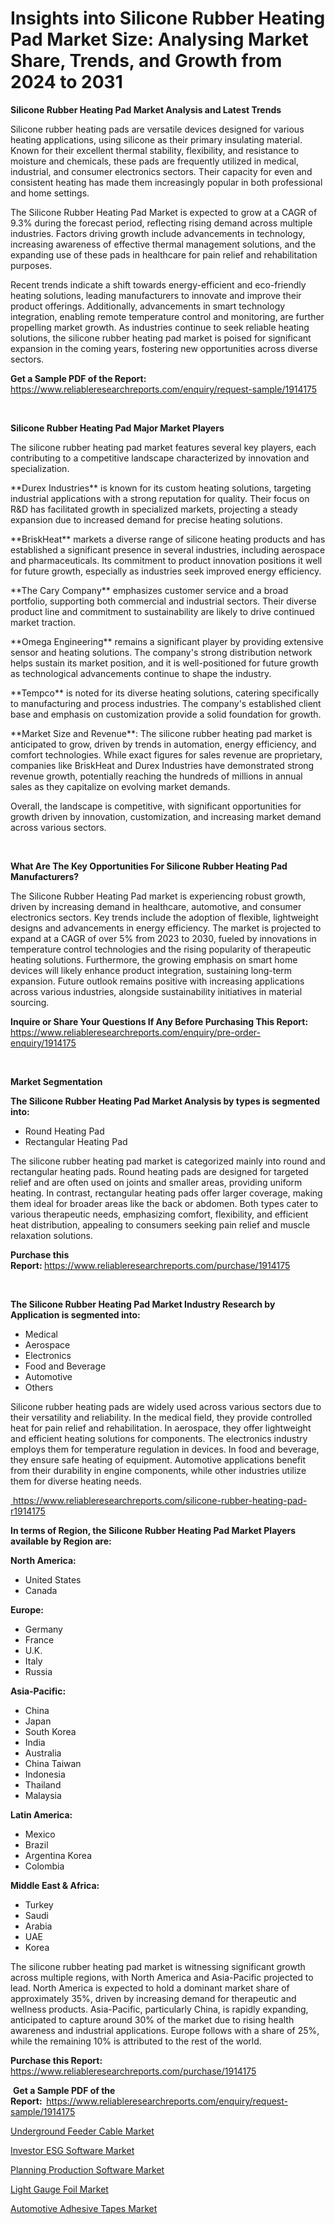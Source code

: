 <p><h1>Insights into Silicone Rubber Heating Pad Market Size: Analysing Market Share, Trends, and Growth from 2024 to 2031</h1></p><p><strong>Silicone Rubber Heating Pad Market Analysis and Latest Trends</strong></p>
<p><p>Silicone rubber heating pads are versatile devices designed for various heating applications, using silicone as their primary insulating material. Known for their excellent thermal stability, flexibility, and resistance to moisture and chemicals, these pads are frequently utilized in medical, industrial, and consumer electronics sectors. Their capacity for even and consistent heating has made them increasingly popular in both professional and home settings.</p><p>The Silicone Rubber Heating Pad Market is expected to grow at a CAGR of 9.3% during the forecast period, reflecting rising demand across multiple industries. Factors driving growth include advancements in technology, increasing awareness of effective thermal management solutions, and the expanding use of these pads in healthcare for pain relief and rehabilitation purposes. </p><p>Recent trends indicate a shift towards energy-efficient and eco-friendly heating solutions, leading manufacturers to innovate and improve their product offerings. Additionally, advancements in smart technology integration, enabling remote temperature control and monitoring, are further propelling market growth. As industries continue to seek reliable heating solutions, the silicone rubber heating pad market is poised for significant expansion in the coming years, fostering new opportunities across diverse sectors.</p></p>
<p><strong>Get a Sample PDF of the Report:&nbsp;</strong> <a href="https://www.reliableresearchreports.com/enquiry/request-sample/1914175?utm_campaign=12&utm_medium=2&utm_source=Github&utm_content=ia&utm_term=13112024&utm_id=silicone-rubber-heating-pad">https://www.reliableresearchreports.com/enquiry/request-sample/1914175</a></p>
<p>&nbsp;</p>
<p><strong>Silicone Rubber Heating Pad Major Market Players</strong></p>
<p><p>The silicone rubber heating pad market features several key players, each contributing to a competitive landscape characterized by innovation and specialization. </p><p>**Durex Industries** is known for its custom heating solutions, targeting industrial applications with a strong reputation for quality. Their focus on R&D has facilitated growth in specialized markets, projecting a steady expansion due to increased demand for precise heating solutions.</p><p>**BriskHeat** markets a diverse range of silicone heating products and has established a significant presence in several industries, including aerospace and pharmaceuticals. Its commitment to product innovation positions it well for future growth, especially as industries seek improved energy efficiency.</p><p>**The Cary Company** emphasizes customer service and a broad portfolio, supporting both commercial and industrial sectors. Their diverse product line and commitment to sustainability are likely to drive continued market traction.</p><p>**Omega Engineering** remains a significant player by providing extensive sensor and heating solutions. The company's strong distribution network helps sustain its market position, and it is well-positioned for future growth as technological advancements continue to shape the industry.</p><p>**Tempco** is noted for its diverse heating solutions, catering specifically to manufacturing and process industries. The company's established client base and emphasis on customization provide a solid foundation for growth.</p><p>**Market Size and Revenue**: The silicone rubber heating pad market is anticipated to grow, driven by trends in automation, energy efficiency, and comfort technologies. While exact figures for sales revenue are proprietary, companies like BriskHeat and Durex Industries have demonstrated strong revenue growth, potentially reaching the hundreds of millions in annual sales as they capitalize on evolving market demands. </p><p>Overall, the landscape is competitive, with significant opportunities for growth driven by innovation, customization, and increasing market demand across various sectors.</p></p>
<p>&nbsp;</p>
<p><strong>What Are The Key Opportunities For Silicone Rubber Heating Pad Manufacturers?</strong></p>
<p><p>The Silicone Rubber Heating Pad market is experiencing robust growth, driven by increasing demand in healthcare, automotive, and consumer electronics sectors. Key trends include the adoption of flexible, lightweight designs and advancements in energy efficiency. The market is projected to expand at a CAGR of over 5% from 2023 to 2030, fueled by innovations in temperature control technologies and the rising popularity of therapeutic heating solutions. Furthermore, the growing emphasis on smart home devices will likely enhance product integration, sustaining long-term expansion. Future outlook remains positive with increasing applications across various industries, alongside sustainability initiatives in material sourcing.</p></p>
<p><strong>Inquire or Share Your Questions If Any Before Purchasing This Report:</strong> <a href="https://www.reliableresearchreports.com/enquiry/pre-order-enquiry/1914175?utm_campaign=12&utm_medium=2&utm_source=Github&utm_content=ia&utm_term=13112024&utm_id=silicone-rubber-heating-pad">https://www.reliableresearchreports.com/enquiry/pre-order-enquiry/1914175</a></p>
<p>&nbsp;</p>
<p><strong>Market Segmentation</strong></p>
<p><strong>The Silicone Rubber Heating Pad Market Analysis by types is segmented into:</strong></p>
<p><ul><li>Round Heating Pad</li><li>Rectangular Heating Pad</li></ul></p>
<p><p>The silicone rubber heating pad market is categorized mainly into round and rectangular heating pads. Round heating pads are designed for targeted relief and are often used on joints and smaller areas, providing uniform heating. In contrast, rectangular heating pads offer larger coverage, making them ideal for broader areas like the back or abdomen. Both types cater to various therapeutic needs, emphasizing comfort, flexibility, and efficient heat distribution, appealing to consumers seeking pain relief and muscle relaxation solutions.</p></p>
<p><strong>Purchase this Report:&nbsp;</strong><a href="https://www.reliableresearchreports.com/purchase/1914175?utm_campaign=12&utm_medium=2&utm_source=Github&utm_content=ia&utm_term=13112024&utm_id=silicone-rubber-heating-pad">https://www.reliableresearchreports.com/purchase/1914175</a></p>
<p>&nbsp;</p>
<p><strong>The Silicone Rubber Heating Pad Market Industry Research by Application is segmented into:</strong></p>
<p><ul><li>Medical</li><li>Aerospace</li><li>Electronics</li><li>Food and Beverage</li><li>Automotive</li><li>Others</li></ul></p>
<p><p>Silicone rubber heating pads are widely used across various sectors due to their versatility and reliability. In the medical field, they provide controlled heat for pain relief and rehabilitation. In aerospace, they offer lightweight and efficient heating solutions for components. The electronics industry employs them for temperature regulation in devices. In food and beverage, they ensure safe heating of equipment. Automotive applications benefit from their durability in engine components, while other industries utilize them for diverse heating needs.</p></p>
<p><a href="https://www.reliableresearchreports.com/silicone-rubber-heating-pad-r1914175?utm_campaign=12&utm_medium=2&utm_source=Github&utm_content=ia&utm_term=13112024&utm_id=silicone-rubber-heating-pad">&nbsp;https://www.reliableresearchreports.com/silicone-rubber-heating-pad-r1914175</a></p>
<p><strong>In terms of Region, the Silicone Rubber Heating Pad Market Players available by Region are:</strong></p>
<p>
    <p> <strong> North America: </strong>
        <ul>
            <li>United States</li>
            <li>Canada</li>
        </ul>
        </p> 
    <p> <strong> Europe: </strong>
        <ul>
            <li>Germany</li>
            <li>France</li>
            <li>U.K.</li>
            <li>Italy</li>
            <li>Russia</li>
        </ul>
        </p> 
    <p> <strong> Asia-Pacific: </strong>
        <ul>
            <li>China</li>
            <li>Japan</li>
            <li>South Korea</li>
            <li>India</li>
            <li>Australia</li>
            <li>China Taiwan</li>
            <li>Indonesia</li>
            <li>Thailand</li>
            <li>Malaysia</li>
        </ul>
        </p> 
    <p> <strong> Latin America: </strong>
        <ul>
            <li>Mexico</li>
            <li>Brazil</li>
            <li>Argentina Korea</li>
            <li>Colombia</li>
        </ul>
        </p> 
    <p> <strong> Middle East & Africa: </strong>
        <ul>
            <li>Turkey</li>
            <li>Saudi</li>
            <li>Arabia</li>
            <li>UAE</li>
            <li>Korea</li>
        </ul>
    </p>
    </p>
<p><p>The silicone rubber heating pad market is witnessing significant growth across multiple regions, with North America and Asia-Pacific projected to lead. North America is expected to hold a dominant market share of approximately 35%, driven by increasing demand for therapeutic and wellness products. Asia-Pacific, particularly China, is rapidly expanding, anticipated to capture around 30% of the market due to rising health awareness and industrial applications. Europe follows with a share of 25%, while the remaining 10% is attributed to the rest of the world.</p></p>
<p><strong>Purchase this Report: </strong><a href="https://www.reliableresearchreports.com/purchase/1914175?utm_campaign=12&utm_medium=2&utm_source=Github&utm_content=ia&utm_term=13112024&utm_id=silicone-rubber-heating-pad">https://www.reliableresearchreports.com/purchase/1914175</a></p>
<p>&nbsp;<strong>Get a Sample PDF of the Report:&nbsp;&nbsp;</strong><a href="https://www.reliableresearchreports.com/enquiry/request-sample/1914175?utm_campaign=12&utm_medium=2&utm_source=Github&utm_content=ia&utm_term=13112024&utm_id=silicone-rubber-heating-pad">https://www.reliableresearchreports.com/enquiry/request-sample/1914175</a></p>
<p><strong></strong></p>
<p><p><a href="https://github.com/AbbasMahmud554/Market-Research-Report-List-1/blob/main/underground-feeder-cable-market.md?utm_campaign=12&utm_medium=2&utm_source=Github&utm_content=ia&utm_term=13112024&utm_id=silicone-rubber-heating-pad">Underground Feeder Cable Market</a></p><p><a href="https://issuu.com/reportprime-2/docs/investor-esg-software-market-size-2_7bd16cab884def?utm_campaign=12&utm_medium=2&utm_source=Github&utm_content=ia&utm_term=13112024&utm_id=silicone-rubber-heating-pad">Investor ESG Software Market</a></p><p><a href="https://issuu.com/reportprime-2/docs/planning-production-software-market_cdb5a669f3de63?utm_campaign=12&utm_medium=2&utm_source=Github&utm_content=ia&utm_term=13112024&utm_id=silicone-rubber-heating-pad">Planning Production Software Market</a></p><p><a href="https://github.com/JakirUddin511/Market-Research-Report-List-1/blob/main/light-gauge-foil-market.md?utm_campaign=12&utm_medium=2&utm_source=Github&utm_content=ia&utm_term=13112024&utm_id=silicone-rubber-heating-pad">Light Gauge Foil Market</a></p><p><a href="https://www.linkedin.com/pulse/automotive-adhesive-tapes-industry-sector-new-technologies-market-kxf9c?utm_campaign=12&utm_medium=2&utm_source=Github&utm_content=ia&utm_term=13112024&utm_id=silicone-rubber-heating-pad">Automotive Adhesive Tapes Market</a></p></p>
